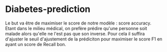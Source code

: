 # Diabetes-prediction

Le but va être de maximiser le score de notre modèle : score accuracy.
Etant dans le milieu médical, on prefère prédire qu'une personne soit malade alors qu'elle ne l'est pas que son inverse. Pour cela il suffira d'ajuster le seuil d'ajustement de la prédiciton pour maximiser le score F1 en ayant un score de Recall bon. 

